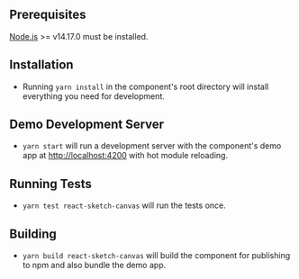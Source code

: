 ## Prerequisites

[Node.js](http://nodejs.org/) >= v14.17.0 must be installed.

## Installation

- Running `yarn install` in the component's root directory will install everything you need for development.

## Demo Development Server

- `yarn start` will run a development server with the component's demo app at [http://localhost:4200](http://localhost:4200) with hot module reloading.

## Running Tests

- `yarn test react-sketch-canvas` will run the tests once.

## Building

- `yarn build react-sketch-canvas` will build the component for publishing to npm and also bundle the demo app.
